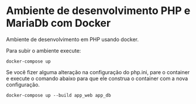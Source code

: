 # Ambiente de desenvolvimento PHP e MariaDb com Docker
Ambiente de desenvolvimento em PHP usando docker. 

Para subir o ambiente execute:
```
docker-compose up
```

Se você fizer alguma alteração na configuração do php.ini, pare o container e execute o comando abaixo para que ele construa o container com a nova configuração.
```
docker-compose up --build app_web app_db
```